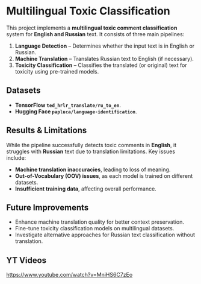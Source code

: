 # Multilingual Toxic Classification

This project implements a **multilingual toxic comment classification** system for **English and Russian** text. It consists of three main pipelines:

1. **Language Detection** – Determines whether the input text is in English or Russian.
2. **Machine Translation** – Translates Russian text to English (if necessary).
3. **Toxicity Classification** – Classifies the translated (or original) text for toxicity using pre-trained models.

## Datasets
- **TensorFlow `ted_hrlr_translate/ru_to_en`**.
- **Hugging Face `papluca/language-identification`**.

## Results & Limitations
While the pipeline successfully detects toxic comments in **English**, it struggles with **Russian** text due to translation limitations. Key issues include:
- **Machine translation inaccuracies**, leading to loss of meaning.
- **Out-of-Vocabulary (OOV) issues**, as each model is trained on different datasets.
- **Insufficient training data**, affecting overall performance.

## Future Improvements
- Enhance machine translation quality for better context preservation.
- Fine-tune toxicity classification models on multilingual datasets.
- Investigate alternative approaches for Russian text classification without translation.

## YT Videos
https://www.youtube.com/watch?v=MniHS6C7zEo

